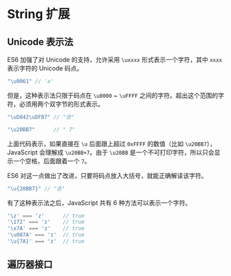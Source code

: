 # String 扩展

## Unicode 表示法

ES6 加强了对 Unicode 的支持，允许采用 `\uxxxx` 形式表示一个字符，其中 `xxxx` 表示字符的 Unicode 码点。

```javascript
"\u0061" // 'a'
```

但是，这种表示法只限于码点在 `\u0000` ~ `\uFFFF` 之间的字符。超出这个范围的字符，必须用两个双字节的形式表示。

```javascript
"\uD842\uDFB7" // "𠮷"

"\u20BB7"      // " 7"
```

上面代码表示，如果直接在 `\u` 后面跟上超过 `0xFFFF` 的数值（比如 `\u20BB7`），JavaScript 会理解成 `\u20BB+7`。由于 `\u20BB` 是一个不可打印字符，所以只会显示一个空格，后面跟着一个 `7`。

ES6 对这一点做出了改进，只要将码点放入大括号，就能正确解读该字符。

```javascript
"\u{20BB7}" // "𠮷"
```

有了这种表示法之后，JavaScript 共有 6 种方法可以表示一个字符。

```javascript
'\z' === 'z'      // true
'\172' === 'z'    // true
'\x7A' === 'z'    // true
'\u007A' === 'z'  // true
'\u{7A}' === 'z'  // true
```

## 遍历器接口
